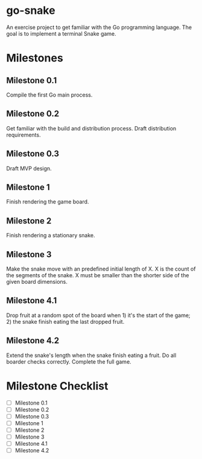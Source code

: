 # go-snake
An exercise project to get familiar with the Go programming language. The goal is to implement a terminal Snake game.

# Milestones

## Milestone 0.1
Compile the first Go main process.

## Milestone 0.2
Get familiar with the build and distribution process. Draft distribution requirements.

## Milestone 0.3
Draft MVP design.

## Milestone 1
Finish rendering the game board.

## Milestone 2
Finish rendering a stationary snake.

## Milestone 3
Make the snake move with an predefined initial length of X. X is the count of the segments of the snake. X must be smaller than the shorter side of the given board dimensions.

## Milestone 4.1
Drop fruit at a random spot of the board when 1) it's the start of the game; 2) the snake finish eating the last dropped fruit.

## Milestone 4.2
Extend the snake's length when the snake finish eating a fruit. Do all boarder checks correctly. Complete the full game.

# Milestone Checklist
- [ ] Milestone 0.1
- [ ] Milestone 0.2
- [ ] Milestone 0.3
- [ ] Milestone 1
- [ ] Milestone 2
- [ ] Milestone 3
- [ ] Milestone 4.1
- [ ] Milestone 4.2

